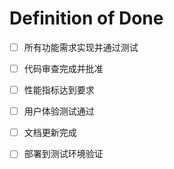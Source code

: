 # Definition of Done

- [ ] 所有功能需求实现并通过测试
- [ ] 代码审查完成并批准
- [ ] 性能指标达到要求
- [ ] 用户体验测试通过
- [ ] 文档更新完成
- [ ] 部署到测试环境验证
